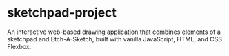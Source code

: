 # sketchpad-project
An interactive web-based drawing application that combines elements of a sketchpad and Etch-A-Sketch, built with vanilla JavaScript, HTML, and CSS Flexbox.
